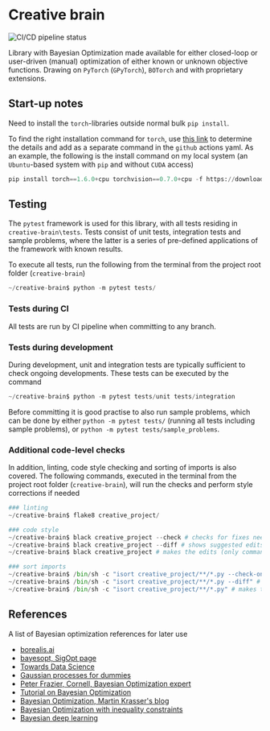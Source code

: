 # Creative brain

![CI/CD pipeline status](https://github.com/svedel/creative-brain/workflows/CI%20CD%20workflow/badge.svg)

Library with Bayesian Optimization made available for either closed-loop or user-driven (manual) optimization of either 
known or unknown objective functions. Drawing on `PyTorch` (`GPyTorch`), `BOTorch` and with proprietary extensions.

## Start-up notes
Need to install the `torch`-libraries outside normal bulk `pip install`.

To find the right installation command for `torch`, use [this link](https://pytorch.org/get-started/locally/)
to determine the details and add as a separate command in the `github` actions yaml. As an example, the following is the 
install command on my local system (an `Ubuntu`-based system with 
`pip` and without `CUDA` access)
```python
pip install torch==1.6.0+cpu torchvision==0.7.0+cpu -f https://download.pytorch.org/whl/torch_stable.html
```

## Testing 
The `pytest` framework is used for this library, with all tests residing in `creative-brain\tests`. Tests consist of 
unit tests, integration tests and sample problems, where the latter is a series of pre-defined applications of the 
framework with known results.

To execute all tests, run the following from the terminal from the project root folder (`creative-brain`)
```python
~/creative-brain$ python -m pytest tests/
```

### Tests during CI
All tests are run by CI pipeline when committing to any branch. 

### Tests during development
During development, unit and integration tests are typically sufficient to check ongoing developments. These tests can
be executed by the command
```python
~/creative-brain$ python -m pytest tests/unit tests/integration
```
Before committing it is good practise to also run sample problems, which can be done by either `python -m pytest tests/`
(running all tests including sample problems), or `python -m pytest tests/sample_problems`.

### Additional code-level checks 
In addition, linting, code style checking and sorting of imports is also covered. The following commands, executed in
the terminal from the project root folder (`creative-brain`), will run the checks and perform style corrections if 
needed
```python
### linting
~/creative-brain$ flake8 creative_project/

### code style
~/creative-brain$ black creative_project --check # checks for fixes needed
~/creative-brain$ black creative_project --diff # shows suggested edits
~/creative-brain$ black creative_project # makes the edits (only command needed to update the code)

### sort imports
~/creative-brain$ /bin/sh -c "isort creative_project/**/*.py --check-only" # checks for sorting opportunities
~/creative-brain$ /bin/sh -c "isort creative_project/**/*.py --diff" # shows changes that could be done
~/creative-brain$ /bin/sh -c "isort creative_project/**/*.py" # makes the changes (only command needed to update the code)
```

## References
A list of Bayesian optimization references for later use
* [borealis.ai](https://www.borealisai.com/en/blog/tutorial-8-bayesian-optimization/)
* [bayesopt, SigOpt page](http://bayesopt.github.io/)
* [Towards Data Science](https://towardsdatascience.com/quick-start-to-gaussian-process-regression-36d838810319)
* [Gaussian processes for dummies](https://katbailey.github.io/post/gaussian-processes-for-dummies/)
* [Peter Frazier, Cornell, Bayesian Optimization expert](https://people.orie.cornell.edu/pfrazier/)
* [Tutorial on Bayesian Optimization](https://arxiv.org/pdf/1807.02811.pdf)
* [Bayesian Optimization, Martin Krasser's blog](http://krasserm.github.io/2018/03/21/bayesian-optimization/)
* [Bayesian Optimization with inequality constraints](https://stat.columbia.edu/~cunningham/pdf/GardnerICML2014.pdf)
* [Bayesian deep learning](https://towardsdatascience.com/bayesian-deep-learning-with-fastai-how-not-to-be-uncertain-about-your-uncertainty-6a99d1aa686e)
